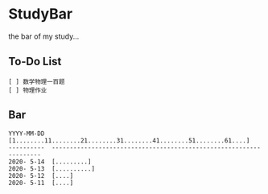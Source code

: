 # StudyBar
the bar of my study...

To-Do List
----------

``` text
[ ] 数学物理一百题
[ ] 物理作业
```

Bar
---

``` text
YYYY-MM-DD  [1........11........21........31........41........51........61....]
----------  -------------------------------------------------------------------
2020- 5-14  [.........]
2020- 5-13  [..........]
2020- 5-12  [....]
2020- 5-11  [....]
```
